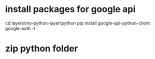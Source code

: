 # install packages for google api
cd layers\my-python-layer\python
pip install google-api-python-client google-auth -t .
# zip python folder